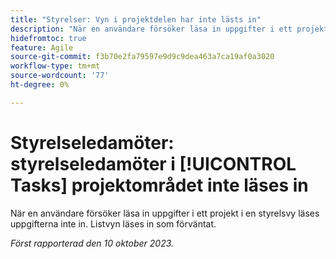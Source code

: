 ```yaml
---
title: "Styrelser: Vyn i projektdelen har inte lästs in"
description: "När en användare försöker läsa in uppgifter i ett projekt i en styrelsvy läses uppgifterna inte in. Listvyn läses in som förväntat."
hidefromtoc: true
feature: Agile
source-git-commit: f3b70e2fa79597e9d9c9dea463a7ca19af0a3020
workflow-type: tm+mt
source-wordcount: '77'
ht-degree: 0%

---
```



# Styrelseledamöter: styrelseledamöter i [!UICONTROL Tasks] projektområdet inte läses in

När en användare försöker läsa in uppgifter i ett projekt i en styrelsvy läses uppgifterna inte in. Listvyn läses in som förväntat.

_Först rapporterad den 10 oktober 2023._
